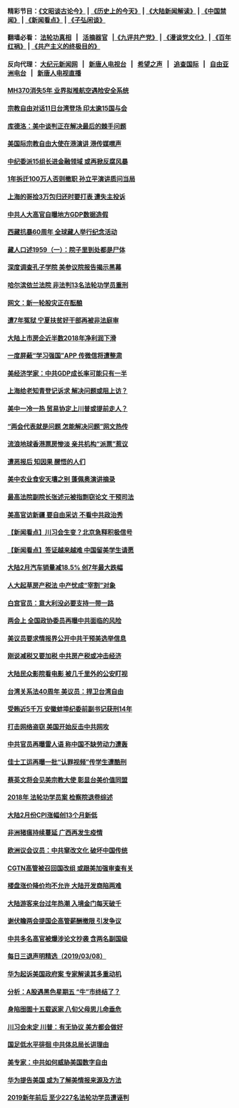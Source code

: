 #### 精彩节目：[《文昭谈古论今》](http://155.138.205.71/wenzhao) | [《历史上的今天》](http://155.138.205.71/today-in-history) | [《大陆新闻解读》](http://155.138.205.71/ntdtv-comedy) | [《中国禁闻》](http://155.138.205.71/ntdtv-news) | [《新闻看点》](http://155.138.205.71/news-insight) | [《子弘闲谈》](http://155.138.205.71/zihongxiantan/) 

 #### 翻墙必看： [法轮功真相](http://155.138.205.71:10000/videos/truth.html) &nbsp;&nbsp;|&nbsp;&nbsp; [活摘器官](http://155.138.205.71:10000/videos/res/Organs/) &nbsp;&nbsp;|[《九评共产党》](http://155.138.205.71:10000/videos/jiuping) | [《漫谈党文化》](http://155.138.205.71:10000/videos/mtdwh) | [《百年红祸》](http://155.138.205.71:10000/videos/bnhh) | [《共产主义的终极目的》](http://155.138.205.71:10000/videos/res/zjmd) 

 #### 反向代理： [大纪元新闻网](http://155.138.205.71:10080/) &nbsp;&nbsp;|&nbsp;&nbsp; [新唐人电视台](http://155.138.205.71:8000/) &nbsp;&nbsp;|&nbsp;&nbsp; [希望之声](http://155.138.205.71:8200/) &nbsp;&nbsp;|&nbsp;&nbsp; [追查国际](http://155.138.205.71:10010/) &nbsp;&nbsp;|&nbsp;&nbsp; [自由亚洲电台](http://155.138.205.71:9800/) &nbsp;&nbsp;|&nbsp;&nbsp; [新唐人电视直播](http://155.138.205.71/) 

#### [MH370消失5年 业界拟推航空遇险安全系统](../pages/nsc413/n11103561.md?t=03102136) 

#### [宗教自由对话11日台湾登场 印太逾15国与会](../pages/nsc413/n11102820.md?t=03102136) 

#### [库德洛：美中谈判正在解决最后的棘手问题](../pages/nsc413/n11103536.md?t=03102136) 

#### [美国际宗教自由大使在港演讲 港传媒噤声](../pages/nsc413/n11103544.md?t=03102136) 

#### [中纪委派15组长进金融领域 或再掀反腐风暴](../pages/nsc413/n11103497.md?t=03102136) 

#### [1年拆迁100万人否则撤职 孙立平演讲质问当局](../pages/nsc413/n11103448.md?t=03102136) 

#### [上海的哥捡3万包归还时要打表 遭失主投诉](../pages/nsc413/n11103137.md?t=03102136) 

#### [中共人大高官自曝地方GDP数据造假](../pages/nsc413/n11103146.md?t=03102136) 

#### [西藏抗暴60周年 全球藏人举行纪念活动](../pages/nsc413/n11103138.md?t=03102136) 

#### [藏人口述1959（一）：院子里到处都是尸体](../pages/nsc413/n11103087.md?t=03102136) 


#### [深度调查孔子学院 美参议院报告揭示黑幕](../pages/nsc413/n11100131.md?t=03102136) 

#### [哈尔滨依兰法院 非法判13名法轮功学员重刑](../pages/nsc413/n11102327.md?t=03102136) 

#### [网文：新一轮股灾正在酝酿](../pages/nsc413/n11102650.md?t=03102136) 

#### [遭7年冤狱 宁夏扶贫好干部再被非法庭审](../pages/nsc413/n11102412.md?t=03102136) 

#### [大陆上市房企近半数2018年净利润下滑](../pages/nsc413/n11102353.md?t=03102136) 

#### [一度屏蔽“学习强国”APP 传微信将遭整肃](../pages/nsc413/n11102032.md?t=03102136) 

#### [美经济学家：中共GDP成长率可能只有一半](../pages/nsc413/n11102461.md?t=03102136) 

#### [上海给老知青登记诉求 解决问题或阻上访？](../pages/nsc413/n11102106.md?t=03102136) 

#### [美中一冷一热 贸易协定上川普或提前走人？](../pages/nsc413/n11102055.md?t=03102136) 

#### [“两会代表就是问题 怎能解决问题”网文热传](../pages/nsc413/n11102039.md?t=03102136) 

#### [流浪地球香港票房惨淡 亲共机构“派票”惹议](../pages/nsc413/n11101887.md?t=03102136) 

#### [遭恶报后 知因果 醒悟的人们](../pages/nsc413/n11088531.md?t=03102136) 

#### [美中农业食安天壤之别 蓬佩奥演讲摘录](../pages/nsc413/n11102067.md?t=03102136) 

#### [最高法院副院长张述元被指剽窃论文 干预司法](../pages/nsc413/n11101829.md?t=03102136) 

#### [美高官访新疆 要自由采访 不看中共政治秀](../pages/nsc413/n11101835.md?t=03102136) 

#### [【新闻看点】川习会生变？北京急释积极信号](../pages/nsc413/n11101718.md?t=03102136) 

#### [【新闻看点】签证越来越难 中国留美学生请愿](../pages/nsc413/n11101670.md?t=03102136) 

#### [大陆2月汽车销量减18.5% 创7年最大跌幅](../pages/nsc413/n11101660.md?t=03102136) 

#### [人大起草房产税法 中产忧成“宰割”对象](../pages/nsc413/n11101800.md?t=03102136) 

#### [白宫官员：意大利没必要支持一带一路](../pages/nsc413/n11101722.md?t=03102136) 

#### [两会上 全国政协委员再曝中共面临的风险](../pages/nsc413/n11101650.md?t=03102136) 

#### [美议员要求情报界公开中共干预美选举信息](../pages/nsc413/n11101681.md?t=03102136) 

#### [刚说减税又要加税 中共房产税或冲击经济](../pages/nsc413/n11101560.md?t=03102136) 

#### [大陆民众影院看电影 被几千里外的公安盯视](../pages/nsc413/n11101527.md?t=03102136) 

#### [台湾关系法40周年 美议员：捍卫台湾自由](../pages/nsc413/n11101525.md?t=03102136) 

#### [受贿近5千万 安徽蚌埠纪委前副书记获刑14年](../pages/nsc413/n11101167.md?t=03102136) 


#### [打击网络盗窃 美国开始反击中共网攻](../pages/nsc413/n11099537.md?t=03102136) 

#### [中共官员再曝雷人语 称中国不缺劳动力遭轰](../pages/nsc413/n11101459.md?t=03102136) 

#### [佳士工运再曝一批“认罪视频”传学生遭酷刑](../pages/nsc413/n11101296.md?t=03102136) 

#### [蔡英文将会见美宗教大使 彰显台美价值同盟](../pages/nsc413/n11101381.md?t=03102136) 

#### [2018年 法轮功学员案 检察院退卷综述](../pages/nsc413/n11096753.md?t=03102136) 

#### [大陆2月份CPI涨幅创13个月新低](../pages/nsc413/n11100879.md?t=03102136) 

#### [非洲猪瘟持续蔓延 广西再发生疫情](../pages/nsc413/n11100280.md?t=03102136) 

#### [欧洲议会议员：中共窜改文化 破坏中国传统](../pages/nsc413/n11100491.md?t=03102136) 

#### [CGTN高管被召回国改组 或跟美加强审查有关](../pages/nsc413/n11100865.md?t=03102136) 

#### [楼盘涨价降价均不允许 大陆开发商陷两难](../pages/nsc413/n11100403.md?t=03102136) 

#### [大陆游客来台过年热潮 入境金门每天破千](../pages/nsc413/n11100536.md?t=03102136) 

#### [谢伏瞻两会提国企高管薪酬撤限 引发争议](../pages/nsc413/n11100506.md?t=03102136) 

#### [中共多名高官被爆涉论文抄袭 含两名副国级](../pages/nsc413/n11100242.md?t=03102136) 

#### [每日三退声明精选（2019/03/08）](../pages/nsc413/n11100538.md?t=03102136) 

#### [华为起诉美国政府案 专家解读其多重动机](../pages/nsc413/n11100270.md?t=03102136) 

#### [分析：A股遇黑色星期五 “牛”市终结了？](../pages/nsc413/n11100274.md?t=03102136) 

#### [身陷囹圄十五载返家 八旬父母思儿命垂危](../pages/nsc413/n11100252.md?t=03102136) 

#### [川习会未定 川普：有无协议 美方都会做好](../pages/nsc413/n11099895.md?t=03102136) 

#### [国足低水平徘徊 中共体总局长讲理由](../pages/nsc413/n11100097.md?t=03102136) 

#### [美专家：中共如何威胁美国数字自由](../pages/nsc413/n11100082.md?t=03102136) 

#### [华为提告美国 或为了解美情报来源及方法](../pages/nsc413/n11100009.md?t=03102136) 

#### [2019新年前后 至少227名法轮功学员遭诬判](../pages/nsc413/n11099912.md?t=03102136) 

